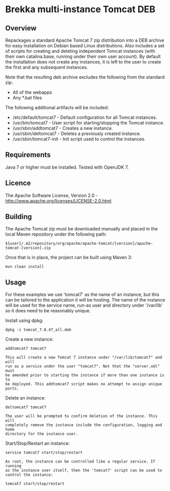 Brekka multi-instance Tomcat DEB
================================

Overview
--------

Repackages a standard Apache Tomcat 7 zip distribution into a DEB archive for 
easy installation on Debian based Linux distributions. Also includes a set of 
scripts for creating and deleting independent Tomcat instances (with their own
catalina.base, running under their own user account). By default the 
installation does not create any instances, it is left to the user to create 
the first and any subsequent instances.

Note that the resulting deb archive excludes the following from the standard 
zip:

 * All of the webapps
 * Any *.bat files
 
The following additional artifacts will be included:

 * /etc/default/tomcat7   - Default configuration for all Tomcat instances.
 * /usr/bin/tomcat7       - User script for starting/stopping the Tomcat 
                            instance.
 * /usr/sbin/addtomcat7   - Creates a new instance.
 * /usr/sbin/deltomcat7   - Deletes a previously created instance.
 * /usr/sbin/tomcat7-init - Init script used to control the instances.


Requirements
------------

Java 7 or higher must be installed. Tested with OpenJDK 7.


Licence
-------

The Apache Software License, Version 2.0 - http://www.apache.org/licenses/LICENSE-2.0.html


Building
--------

The Apache Tomcat zip must be downloaded manually and placed in the local Maven 
repository under the following path:

    ${user}/.m2/repository/org/apache/apache-tomcat/[version]/apache-tomcat-[version].zip

Once that is in place, the project can be built using Maven 3:

    mvn clean install
    

Usage
-----

For these examples we use 'tomcat7' as the name of an instance, but this can be
tailored to the application it will be hosting. The name of the instance will
be used for the service name, run-as user and directory under '/var/lib' so it
does need to be reasonably unique.


Install using dpkg:

    dpkg -i tomcat_7.0.47_all.deb
    
Create a new instance:

    addtomcat7 tomcat7
    
    This will create a new Tomcat 7 instance under "/var/lib/tomcat7" and will
    run as a service under the user "tomcat7". Not that the "server.xml" must
    be amended prior to starting the instance if more than one instance is to
    be deployed. This addtomcat7 script makes no attempt to assign unique 
    ports.
    
Delete an instance:

    deltomcat7 tomcat7
    
    The user will be prompted to confirm deletion of the instance. This will 
    completely remove the instance include the configuration, logging and home
    directory for the instance user.
    
Start/Stop/Restart an instance:

    service tomcat7 start/stop/restart

    As root, the instance can be controlled like a regular service. If running
    as the instance user itself, then the 'tomcat7' script can be used to
    control the instance:
    
    tomcat7 start/stop/restart
    

